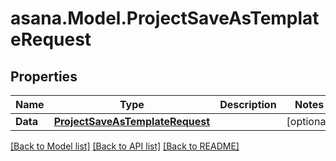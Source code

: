 
# asana.Model.ProjectSaveAsTemplateRequest

## Properties

Name | Type | Description | Notes
------------ | ------------- | ------------- | -------------
**Data** | [**ProjectSaveAsTemplateRequest**](ProjectSaveAsTemplateRequest.md) |  | [optional] 

[[Back to Model list]](../README.md#documentation-for-models)
[[Back to API list]](../README.md#documentation-for-api-endpoints)
[[Back to README]](../README.md)

